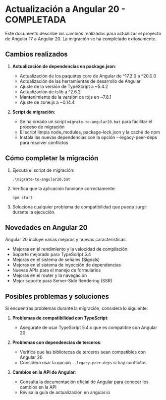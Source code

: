 # Actualización a Angular 20 - COMPLETADA

Este documento describe los cambios realizados para actualizar el proyecto de Angular 17 a Angular 20. La migración se ha completado exitosamente.

## Cambios realizados

1. **Actualización de dependencias en package.json**:
   - Actualización de los paquetes core de Angular de ^17.2.0 a ^20.0.0
   - Actualización de las herramientas de desarrollo de Angular
   - Ajuste de la versión de TypeScript a ~5.4.2
   - Actualización de tslib a ^2.6.2
   - Mantenimiento de la versión de rxjs en ~7.8.1
   - Ajuste de zone.js a ~0.14.4

2. **Script de migración**:
   - Se ha creado un script `migrate-to-angular20.bat` para facilitar el proceso de migración
   - El script limpia node_modules, package-lock.json y la caché de npm
   - Instala las nuevas dependencias con la opción --legacy-peer-deps para resolver conflictos

## Cómo completar la migración

1. Ejecuta el script de migración:
   ```
   .\migrate-to-angular20.bat
   ```

2. Verifica que la aplicación funcione correctamente:
   ```
   npm start
   ```

3. Soluciona cualquier problema de compatibilidad que pueda surgir durante la ejecución.

## Novedades en Angular 20

Angular 20 incluye varias mejoras y nuevas características:

- Mejoras en el rendimiento y la velocidad de compilación
- Soporte mejorado para TypeScript 5.4
- Mejoras en el sistema de señales (Signals)
- Mejoras en el sistema de inyección de dependencias
- Nuevas APIs para el manejo de formularios
- Mejoras en el router y la navegación
- Mejor soporte para Server-Side Rendering (SSR)

## Posibles problemas y soluciones

Si encuentras problemas durante la migración, considera lo siguiente:

1. **Problemas de compatibilidad con TypeScript**:
   - Asegúrate de usar TypeScript 5.4.x que es compatible con Angular 20

2. **Problemas con dependencias de terceros**:
   - Verifica que las bibliotecas de terceros sean compatibles con Angular 20
   - Considera usar la opción `--legacy-peer-deps` si hay conflictos

3. **Cambios en la API de Angular**:
   - Consulta la documentación oficial de Angular para conocer los cambios en la API
   - Revisa la guía de actualización en angular.io